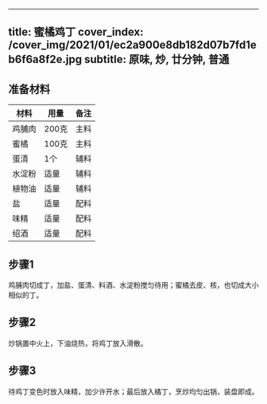 
---
title: 蜜橘鸡丁
cover_index: /cover_img/2021/01/ec2a900e8db182d07b7fd1eb6f6a8f2e.jpg
subtitle: 原味, 炒, 廿分钟, 普通
---

## 准备材料

| 材料     | 用量 | 备注|
| ------- | ----- | --- |
| 鸡脯肉 | 200克| 主料 |
| 蜜橘 | 100克| 主料 |
| 蛋清 | 1个| 辅料 |
| 水淀粉 | 适量| 辅料 |
| 植物油 | 适量| 辅料 |
| 盐 | 适量| 配料 |
| 味精 | 适量| 配料 |
| 绍酒 | 适量| 配料 |

## 步骤1

鸡脯肉切成丁，加盐、蛋清、料酒、水淀粉搅匀待用；蜜橘去皮、核，也切成大小相似的丁。

## 步骤2

炒锅置中火上，下油烧热，将鸡丁放入滑散。

## 步骤3

待鸡丁变色时放入味精，加少许开水；最后放入橘丁，烹炒均匀出锅，装盘即成。

